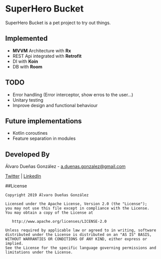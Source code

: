 # SuperHero Bucket
SuperHero Bucket is a pet project to try out things.

## Implemented
* **MVVM** Architecture with **Rx**
* REST Api integrated with **Retrofit**
* DI with **Koin**
* DB with **Room**

## TODO
* Error handling (Error interceptor, show erros to the user...)
* Unitary testing
* Improve design and functional behaviour 

## Future implementations
* Kotlin coroutines
* Feature separation in modules

## Developed By

Álvaro Dueñas González - <a.duenas.gonzalez@gmail.com>

[Twitter](https://twitter.com/Varo610) | [LinkedIn](https://www.linkedin.com/in/alvaro-duenas-gonzalez/?locale=en_US)

##License

    Copyright 2019 Álvaro Dueñas González

    Licensed under the Apache License, Version 2.0 (the "License");
    you may not use this file except in compliance with the License.
    You may obtain a copy of the License at

       http://www.apache.org/licenses/LICENSE-2.0

    Unless required by applicable law or agreed to in writing, software
    distributed under the License is distributed on an "AS IS" BASIS,
    WITHOUT WARRANTIES OR CONDITIONS OF ANY KIND, either express or implied.
    See the License for the specific language governing permissions and
    limitations under the License.